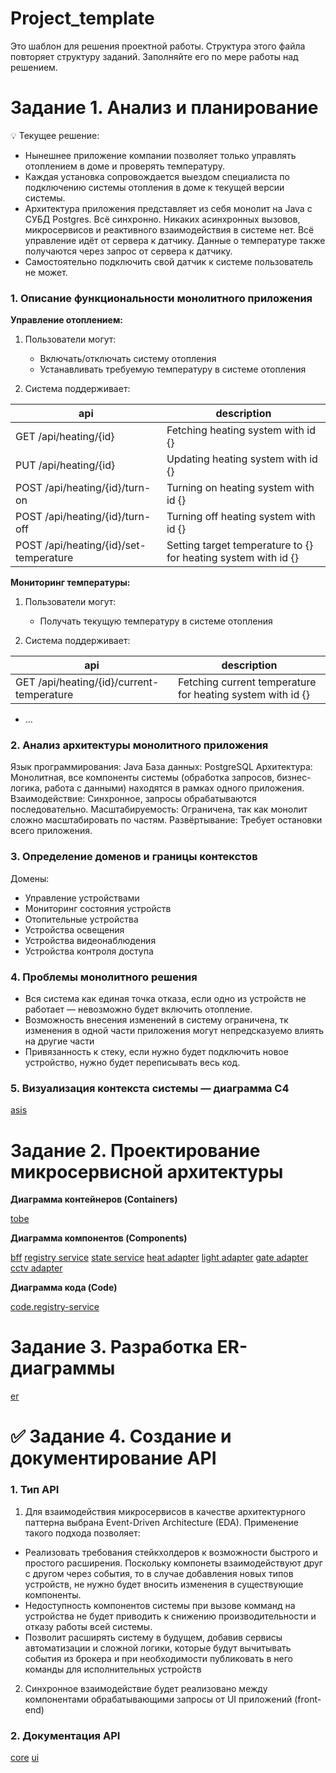# Project_template

Это шаблон для решения проектной работы. Структура этого файла повторяет структуру заданий. Заполняйте его по мере работы над решением.

# Задание 1. Анализ и планирование

<aside>
💡
Текущее решение:

- Нынешнее приложение компании позволяет только управлять отоплением в доме и проверять температуру.
- Каждая установка сопровождается выездом специалиста по подключению системы отопления в доме к текущей версии системы.
- Архитектура приложения представляет из себя монолит на Java с СУБД Postgres. Всё синхронно. Никаких асинхронных вызовов, микросервисов и реактивного взаимодействия в системе нет. Всё управление идёт от сервера к датчику. Данные о температуре также получаются через запрос от сервера к датчику.
- Самостоятельно подключить свой датчик к системе пользователь не может.

</aside>

### 1. Описание функциональности монолитного приложения

**Управление отоплением:**

1. Пользователи могут:
    - Включать/отключать систему отопления
    - Устанавливать требуемую температуру в системе отопления

2. Система поддерживает:

| api                                       | description                                                    |
| ----------------------------------------- | -------------------------------------------------------------- |
| GET /api/heating/{id}                     | Fetching heating system with id {}                             |
| PUT /api/heating/{id}                     | Updating heating system with id {}                             |
| POST /api/heating/{id}/turn-on            | Turning on heating system with id {}                           |
| POST /api/heating/{id}/turn-off           | Turning off heating system with id {}                          |
| POST /api/heating/{id}/set-temperature    | Setting target temperature to {} for heating system with id {} |

**Мониторинг температуры:**

1. Пользователи могут:
    - Получать текущую температуру в системе отопления

2. Система поддерживает:

| api                                       | description                                                    |
| ----------------------------------------- | -------------------------------------------------------------- |
| GET /api/heating/{id}/current-temperature | Fetching current temperature for heating system with id {}     |
- …

### 2. Анализ архитектуры монолитного приложения

Язык программирования: Java
База данных: PostgreSQL
Архитектура: Монолитная, все компоненты системы (обработка запросов, бизнес-логика, работа с данными) находятся в рамках одного приложения.
Взаимодействие: Синхронное, запросы обрабатываются последовательно.
Масштабируемость: Ограничена, так как монолит сложно масштабировать по частям.
Развёртывание: Требует остановки всего приложения.

### 3. Определение доменов и границы контекстов

Домены:

- Управление устройствами
- Мониторинг состояния устройств
- Отопительные устройства
- Устройства освещения
- Устройства видеонаблюдения
- Устройства контроля доступа

### **4. Проблемы монолитного решения**

- Вся система как единая точка отказа, если одно из устройств не работает — невозможно будет включить отопление.
- Возможность внесения изменений в систему ограничена, тк изменения в одной части приложения могут непредсказуемо влиять на другие части
- Привязанность к стеку, если нужно будет подключить новое устройство, нужно будет переписывать весь код.

### 5. Визуализация контекста системы — диаграмма С4

[asis](./с4/asis.plantuml)

# Задание 2. Проектирование микросервисной архитектуры

**Диаграмма контейнеров (Containers)**

[tobe](./с4/to-be_level-2.plantuml)

**Диаграмма компонентов (Components)**

[bff](./с4/bff-service_level-3.plantuml)
[registry service](./с4/registry-service_level-3.plantuml)
[state service](./с4/state-service_level-3.plantuml)
[heat adapter](./с4/heat-adapter_level-3.plantuml)
[light adapter](./с4/light-adapter_level-3.plantuml)
[gate adapter](./с4/gate-adapter_level-3.plantuml)
[cctv adapter](./с4/cctv-adapter_level-3.plantuml)

**Диаграмма кода (Code)**

[code.registry-service](./с4/registry-service_level-4.plantuml)

# Задание 3. Разработка ER-диаграммы

[er](./с4/er.plantuml)

# ✅ Задание 4. Создание и документирование API

### 1. Тип API

1) Для взаимодействия микросервисов в качестве архитектурного паттерна выбрана Event-Driven Architecture (EDA). Применение такого подхода позволяет:
- Реализовать требования стейкхолдеров к возможности быстрого и простого расширения. Поскольку компонеты взаимодействуют друг с другом через события, то в случае добавления новых типов устройств, не нужно будет вносить изменения в существующие компоненты.
- Недоступность компонентов системы при вызове комманд на устройства не будет приводить к снижению производительности и отказу работы всей системы.
- Позволит расширять систему в будущем, добавив сервисы автоматизации и сложной логики, которые будут вычитывать события из брокера и при необходимости публиковать в него команды для исполнительных устройств

2) Синхронное взаимодействие будет реализовано между компонентами обрабатывающими запросы от UI приложений (frоnt-end)

### 2. Документация API

[core](./api/asyncapi.yaml)
[ui](./api/swagger.yaml)